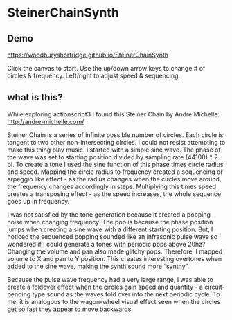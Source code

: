 # SteinerChainSynth

## Demo
https://woodburyshortridge.github.io/SteinerChainSynth

Click the canvas to start. Use the up/down arrow keys to change # of circles & frequency. Left/right to adjust speed & sequencing.

## what is this?
While exploring actionscript3 I found this Steiner Chain by Andre Michelle: http://andre-michelle.com/

Steiner Chain is a series of infinite possible number of circles. Each circle is tangent to two other non-intersecting circles. I could not resist attempting to make this thing play music. I started with a simple sine wave. The phase of the wave was set to starting position divided by sampling rate (44100) * 2 pi. To create a tone I used the sine function of this phase times circle radius and speed.  Mapping the circle radius to frequency created a sequencing or arpeggio like effect - as the radius changes when the circles move around, the frequency changes accordingly in steps. Multiplying this times speed creates a transposing effect - as the speed increases, the whole sequence goes up in frequency.

I was not satisfied by the tone generation because it created a popping noise when changing frequency. The pop is because the phase position jumps when creating a sine wave with a different starting position. But, I noticed the sequenced popping sounded like an infrasonic pulse wave so I wondered if I could generate a tones with periodic pops above 20hz? Changing the volume and pan also made glitchy pops. Therefore, I mapped volume to X and pan to Y position. This creates interesting overtones when added to the sine wave, making the synth sound more “synthy”.

Because the pulse wave frequency had a very large range, I was able to create a foldover effect when the circles gain speed and quantity - a circuit-bending type sound as the waves fold over into the next periodic cycle. To me, it is analogous to the wagon-wheel visual effect seen when the circles get so fast they appear to move backwards.
